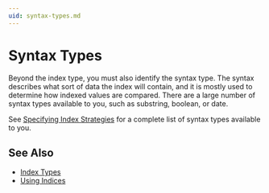 ```yaml
---
uid: syntax-types.md
---
```


# Syntax Types

Beyond the index type, you must also identify the syntax type. The syntax describes what sort of data the index will contain, and it is mostly used to determine how indexed values are compared. There are a large number of syntax types available to you, such as substring, boolean, or date.


See [Specifying Index Strategies](xref:specifying-index-strategies.md) for a complete list of syntax types available to you.

## See Also

* [Index Types](xref:index-types.md)
* [Using Indices](xref:using-indices.md)